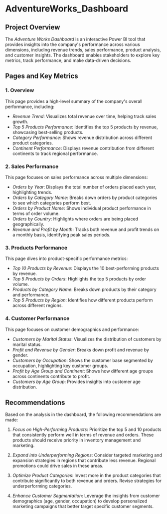 # AdventureWorks_Dashboard

## Project Overview
The *Adventure Works Dashboard* is an interactive Power BI tool that provides insights into the company's performance across various dimensions, including revenue trends, sales performance, product analysis, and customer insights. The dashboard enables stakeholders to explore key metrics, track performance, and make data-driven decisions.

## Pages and Key Metrics

### 1. Overview
This page provides a high-level summary of the company's overall performance, including:
- *Revenue Trend*: Visualizes total revenue over time, helping track sales growth.
- *Top 5 Products Performance*: Identifies the top 5 products by revenue, showcasing best-selling products.
- *Category Performance*: Shows revenue distribution across different product categories.
- *Continent Performance*: Displays revenue contribution from different continents to track regional performance.




### 2. Sales Performance
This page focuses on sales performance across multiple dimensions:
- *Orders by Year*: Displays the total number of orders placed each year, highlighting trends.
- *Orders by Category Name*: Breaks down orders by product categories to see which categories perform best.
- *Orders by Product Name*: Shows individual product performance in terms of order volume.
- *Orders by Country*: Highlights where orders are being placed geographically.
- *Revenue and Profit by Month*: Tracks both revenue and profit trends on a monthly basis, identifying peak sales periods.


### 3. Products Performance
This page dives into product-specific performance metrics:
- *Top 10 Products by Revenue*: Displays the 10 best-performing products by revenue.
- *Top 5 Products by Orders*: Highlights the top 5 products by order volume.
- *Products by Category Name*: Breaks down products by their category and performance.
- *Top 5 Products by Region*: Identifies how different products perform across different regions.


### 4. Customer Performance
This page focuses on customer demographics and performance:
- *Customers by Marital Status*: Visualizes the distribution of customers by marital status.
- *Profit and Revenue by Gender*: Breaks down profit and revenue by gender.
- *Customers by Occupation*: Shows the customer base segmented by occupation, highlighting key customer groups.
- *Profit by Age Group and Continent*: Shows how different age groups across continents contribute to profit.
- *Customers by Age Group*: Provides insights into customer age distribution.


## Recommendations

Based on the analysis in the dashboard, the following recommendations are made:

1. *Focus on High-Performing Products*: Prioritize the top 5 and 10 products that consistently perform well in terms of revenue and orders. These products should receive priority in inventory management and marketing.
   
2. *Expand into Underperforming Regions*: Consider targeted marketing and expansion strategies in regions that contribute less revenue. Regional promotions could drive sales in these areas.

3. *Optimize Product Categories*: Invest more in the product categories that contribute significantly to both revenue and orders. Revise strategies for underperforming categories.

4. *Enhance Customer Segmentation*: Leverage the insights from customer demographics (age, gender, occupation) to develop personalized marketing campaigns that better target specific customer segments.


